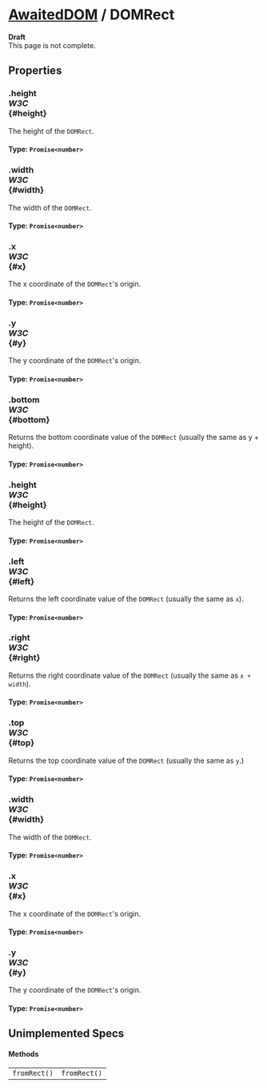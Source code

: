 # [AwaitedDOM](../basic-client/awaited-dom) <span>/</span> DOMRect

<div class='overview'><strong>Draft</strong><br>
    This page is not complete.</div>

## Properties

### .height <div class="specs"><i>W3C</i></div> {#height}

The height of the <code>DOMRect</code>.

#### **Type**: `Promise<number>`

### .width <div class="specs"><i>W3C</i></div> {#width}

The width of the <code>DOMRect</code>.

#### **Type**: `Promise<number>`

### .x <div class="specs"><i>W3C</i></div> {#x}

The x coordinate of the <code>DOMRect</code>'s origin.

#### **Type**: `Promise<number>`

### .y <div class="specs"><i>W3C</i></div> {#y}

The y coordinate of the <code>DOMRect</code>'s origin.

#### **Type**: `Promise<number>`

### .bottom <div class="specs"><i>W3C</i></div> {#bottom}

Returns the bottom coordinate value of the <code>DOMRect</code> (usually the same as y + height).

#### **Type**: `Promise<number>`

### .height <div class="specs"><i>W3C</i></div> {#height}

The height of the <code>DOMRect</code>.

#### **Type**: `Promise<number>`

### .left <div class="specs"><i>W3C</i></div> {#left}

Returns the left coordinate value of the <code>DOMRect</code> (usually the same as <code>x</code>).

#### **Type**: `Promise<number>`

### .right <div class="specs"><i>W3C</i></div> {#right}

Returns the right coordinate value of the <code>DOMRect</code> (usually the same as <code>x + width</code>).

#### **Type**: `Promise<number>`

### .top <div class="specs"><i>W3C</i></div> {#top}

Returns the top coordinate value of the <code>DOMRect</code> (usually the same as <code>y</code>.)

#### **Type**: `Promise<number>`

### .width <div class="specs"><i>W3C</i></div> {#width}

The width of the <code>DOMRect</code>.

#### **Type**: `Promise<number>`

### .x <div class="specs"><i>W3C</i></div> {#x}

The x coordinate of the <code>DOMRect</code>'s origin.

#### **Type**: `Promise<number>`

### .y <div class="specs"><i>W3C</i></div> {#y}

The y coordinate of the <code>DOMRect</code>'s origin.

#### **Type**: `Promise<number>`

## Unimplemented Specs

#### Methods

|     |     |
| --- | --- |
| `fromRect()` | `fromRect()` |
